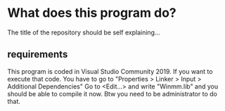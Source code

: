 # What does this program do?
The title of the repository should be self explaining...
## requirements
This program is coded in Visual Studio Community 2019. If you want to execute that code. You have to go to "Properties > Linker > Input > Additional Dependencies" Go to <Edit...> and write "Winmm.lib" and you should be able to compile it now. Btw you need to be administrator to do that.
